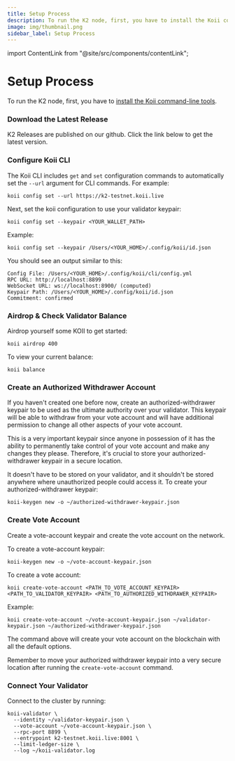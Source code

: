```yaml
---
title: Setup Process
description: To run the K2 node, first, you have to install the Koii command-line tools
image: img/thumbnail.png
sidebar_label: Setup Process
---
```


import ContentLink from "@site/src/components/contentLink";

# Setup Process

To run the K2 node, first, you have to [install the Koii command-line tools](../../microservices-and-tasks/task-development-guide/task-development-flow/koii-cli).

### Download the Latest Release

K2 Releases are published on our github. Click the link below to get the latest version.

<ContentLink title="GitHub - koii-network/k2-release" link="https://github.com/koii-network/k2-release" imageLink="https://github.com/fluidicon.png" />

### Configure Koii CLI

The Koii CLI includes `get` and `set` configuration commands to automatically set the `--url` argument for CLI commands. For example:

```
koii config set --url https://k2-testnet.koii.live
```

Next, set the koii configuration to use your validator keypair:

```
koii config set --keypair <YOUR_WALLET_PATH>
```

Example:

```
koii config set --keypair /Users/<YOUR_HOME>/.config/koii/id.json
```

You should see an output similar to this:

```
Config File: /Users/<YOUR_HOME>/.config/koii/cli/config.yml
RPC URL: http://localhost:8899
WebSocket URL: ws://localhost:8900/ (computed)
Keypair Path: /Users/<YOUR_HOME>/.config/koii/id.json
Commitment: confirmed
```

### Airdrop & Check Validator Balance

Airdrop yourself some KOII to get started:

```
koii airdrop 400
```

To view your current balance:

```
koii balance
```

### Create an Authorized Withdrawer Account

If you haven't created one before now, create an authorized-withdrawer keypair to be used as the ultimate authority over your validator. This keypair will be able to withdraw from your vote account and will have additional permission to change all other aspects of your vote account.&#x20;

This is a very important keypair since anyone in possession of it has the ability to permanently take control of your vote account and make any changes they please. Therefore, it's crucial to store your authorized-withdrawer keypair in a secure location.

It doesn't have to be stored on your validator, and it shouldn't be stored anywhere where unauthorized people could access it. To create your authorized-withdrawer keypair:

```
koii-keygen new -o ~/authorized-withdrawer-keypair.json
```

### Create Vote Account

Create a vote-account keypair and create the vote account on the network.&#x20;

To create a vote-account keypair:

```
koii-keygen new -o ~/vote-account-keypair.json
```

To create a vote account:

```
koii create-vote-account <PATH_TO_VOTE_ACCOUNT_KEYPAIR> <PATH_TO_VALIDATOR_KEYPAIR> <PATH_TO_AUTHORIZED_WITHDRAWER_KEYPAIR>
```

Example:

```
koii create-vote-account ~/vote-account-keypair.json ~/validator-keypair.json ~/authorized-withdrawer-keypair.json
```

The command above will create your vote account on the blockchain with all the default options.

Remember to move your authorized withdrawer keypair into a very secure location after running the `create-vote-account` command.

### Connect Your Validator

Connect to the cluster by running:

```
koii-validator \
  --identity ~/validator-keypair.json \
  --vote-account ~/vote-account-keypair.json \
  --rpc-port 8899 \
  --entrypoint k2-testnet.koii.live:8001 \
  --limit-ledger-size \
  --log ~/koii-validator.log
```
